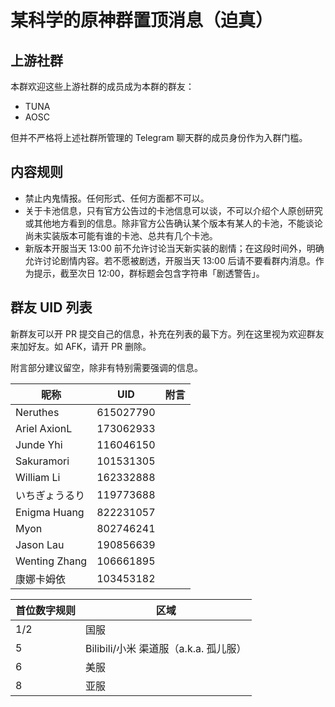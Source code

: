 # 某科学的原神群置顶消息（迫真）

## 上游社群

本群欢迎这些上游社群的成员成为本群的群友：

- TUNA
- AOSC

但并不严格将上述社群所管理的 Telegram 聊天群的成员身份作为入群门槛。

## 内容规则

- 禁止内鬼情报。任何形式、任何方面都不可以。
- 关于卡池信息，只有官方公告过的卡池信息可以谈，不可以介绍个人原创研究或其他地方看到的信息。除非官方公告确认某个版本有某人的卡池，不能谈论尚未实装版本可能有谁的卡池、总共有几个卡池。
- 新版本开服当天 13:00 前不允许讨论当天新实装的剧情；在这段时间外，明确允许讨论剧情内容。若不愿被剧透，开服当天 13:00 后请不要看群内消息。作为提示，截至次日 12:00，群标题会包含字符串「剧透警告」。

## 群友 UID 列表

新群友可以开 PR 提交自己的信息，补充在列表的最下方。列在这里视为欢迎群友来加好友。如 AFK，请开 PR 删除。

附言部分建议留空，除非有特别需要强调的信息。

昵称 | UID | 附言
--- | --- | ---
Neruthes | 615027790 | 
Ariel AxionL | 173062933 |
Junde Yhi | 116046150 |
Sakuramori | 101531305 |
William Li | 162332888 |
いちぎょうるり | 119773688 |
Enigma Huang | 822231057 |
Myon | 802746241 |
Jason Lau | 190856639 |
Wenting Zhang | 106661895 |
康娜卡姆依 | 103453182

首位数字规则 | 区域
--- | ---
1/2 | 国服
5 | Bilibili/小米 渠道服（a.k.a. 孤儿服）
6 | 美服
8 | 亚服
